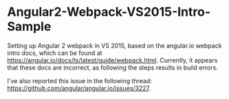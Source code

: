 # Angular2-Webpack-VS2015-Intro-Sample
Setting up Angular 2 webpack in VS 2015, based on the angular.io webpack intro docs, which can be found at https://angular.io/docs/ts/latest/guide/webpack.html.  Currently, it appears that these docs are incorrect, as following the steps results in build errors.

I've also reported this issue in the following thread: https://github.com/angular/angular.io/issues/3227.
